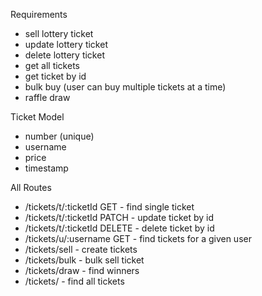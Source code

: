 Requirements
- sell lottery ticket
- update lottery ticket
- delete lottery ticket
- get all tickets
- get ticket by id
- bulk buy (user can buy multiple tickets at a time)
- raffle draw


Ticket Model
- number (unique)
- username
- price
- timestamp

All Routes

- /tickets/t/:ticketId GET - find single ticket
- /tickets/t/:ticketId PATCH - update ticket by id
- /tickets/t/:ticketId DELETE - delete ticket by id
- /tickets/u/:username GET - find tickets for a given user
- /tickets/sell - create tickets
- /tickets/bulk - bulk sell ticket
- /tickets/draw - find winners
- /tickets/ - find all tickets